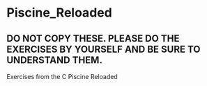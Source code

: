 # Piscine_Reloaded

## DO NOT COPY THESE. PLEASE DO THE EXERCISES BY YOURSELF AND BE SURE TO UNDERSTAND THEM.

Exercises from the C Piscine Reloaded
